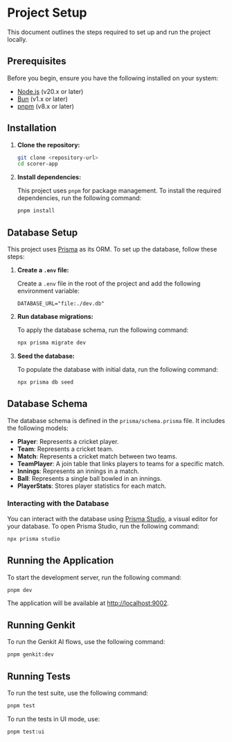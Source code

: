 # Project Setup

This document outlines the steps required to set up and run the project locally.

## Prerequisites

Before you begin, ensure you have the following installed on your system:

- [Node.js](https://nodejs.org/) (v20.x or later)
- [Bun](https://bun.sh/) (v1.x or later)
- [pnpm](https://pnpm.io/) (v8.x or later)

## Installation

1. **Clone the repository:**

   ```bash
   git clone <repository-url>
   cd scorer-app
   ```

2. **Install dependencies:**

   This project uses `pnpm` for package management. To install the required dependencies, run the following command:

   ```bash
   pnpm install
   ```

## Database Setup

This project uses [Prisma](https://www.prisma.io/) as its ORM. To set up the database, follow these steps:

1. **Create a `.env` file:**

   Create a `.env` file in the root of the project and add the following environment variable:

   ```
   DATABASE_URL="file:./dev.db"
   ```

2. **Run database migrations:**

   To apply the database schema, run the following command:

   ```bash
   npx prisma migrate dev
   ```

3. **Seed the database:**

   To populate the database with initial data, run the following command:

   ```bash
   npx prisma db seed
   ```

## Database Schema

The database schema is defined in the `prisma/schema.prisma` file. It includes the following models:

- **Player**: Represents a cricket player.
- **Team**: Represents a cricket team.
- **Match**: Represents a cricket match between two teams.
- **TeamPlayer**: A join table that links players to teams for a specific match.
- **Innings**: Represents an innings in a match.
- **Ball**: Represents a single ball bowled in an innings.
- **PlayerStats**: Stores player statistics for each match.

### Interacting with the Database

You can interact with the database using [Prisma Studio](https://www.prisma.io/studio), a visual editor for your database. To open Prisma Studio, run the following command:

```bash
npx prisma studio
```

## Running the Application

To start the development server, run the following command:

```bash
pnpm dev
```

The application will be available at [http://localhost:9002](http://localhost:9002).

## Running Genkit

To run the Genkit AI flows, use the following command:

```bash
pnpm genkit:dev
```

## Running Tests

To run the test suite, use the following command:

```bash
pnpm test
```

To run the tests in UI mode, use:

```bash
pnpm test:ui
